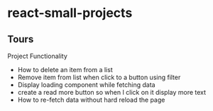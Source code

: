 # react-small-projects

## Tours

Project Functionality

- How to delete an item from a list
- Remove item from list when click to a button using filter
- Display loading component while fetching data
- create a read more button so when I click on it display more text
- How to re-fetch data without hard reload the page
